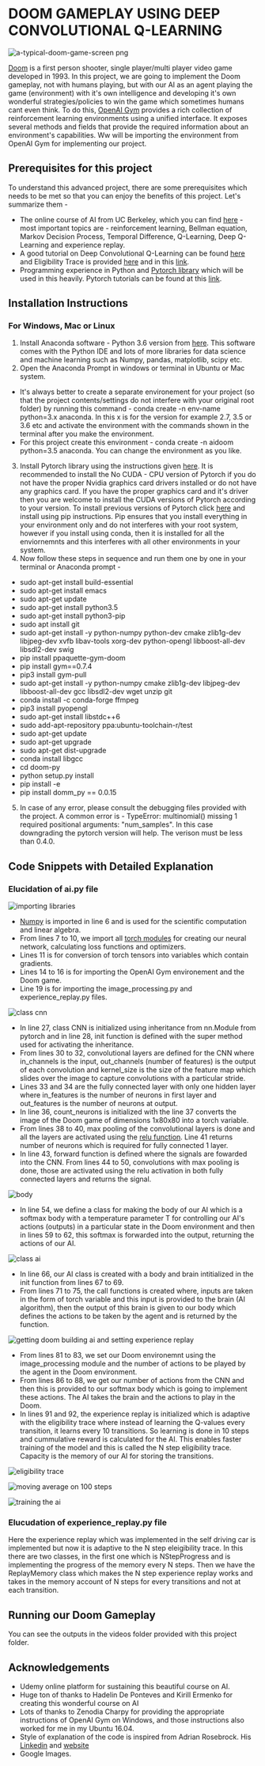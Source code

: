 # DOOM GAMEPLAY USING DEEP CONVOLUTIONAL Q-LEARNING

![a-typical-doom-game-screen png](https://user-images.githubusercontent.com/35863175/46059427-d052e880-c17c-11e8-988d-b22377752f8c.jpg)

[Doom](https://en.wikipedia.org/wiki/Doom_(1993_video_game)) is a first person shooter, single player/multi player video game developed in 1993. In this project, we are going to implement the Doom gameplay, not with humans playing, but with our AI as an agent playing the game (environment) with it's own intelligence and developing it's own wonderful strategies/policies to win the game which sometimes humans cant even think. To do this, [OpenAI Gym](https://gym.openai.com/) provides a rich collection of reinforcement learning environments using a unified interface. It exposes several methods and fields that provide the required information about an environment's capabilities. Ww will be importing the environment from OpenAI Gym for implementing our project.

## Prerequisites for this project

To understand this advanced project, there are some prerequisites which needs to be met so that you can enjoy the benefits of this project. Let's summarize them - 
* The online course of AI from UC Berkeley, which you can find [here](http://ai.berkeley.edu/lecture_videos.html) - most important topics are - reinforcement learning, Bellman equation, Markov Decision Process, Temporal Difference, Q-Learning, Deep Q-Learning and experience replay.
* A good tutorial on Deep Convolutional Q-Learning can be found [here](https://vmayoral.github.io/robots,/ai,/deep/learning,/rl,/reinforcement/learning/2016/08/07/deep-convolutional-q-learning/) and Eligibility Trace is provided [here](https://amreis.github.io/ml/reinf-learn/2017/11/02/reinforcement-learning-eligibility-traces.html) and in this [link](http://pierrelucbacon.com/traces/).
* Programming experience in Python and [Pytorch library](https://pytorch.org/) which will be used in this heavily. Pytorch tutorials can be found at this [link](https://pytorch.org/tutorials/).

## Installation Instructions
### For Windows, Mac or Linux
1. Install Anaconda software - Python 3.6 version from [here](https://www.anaconda.com/download/). This software comes with the Python IDE and lots of more libraries for data science and machine learning such as Numpy, pandas, matplotlib, scipy etc.
2. Open the Anaconda Prompt in windows or terminal in Ubuntu or Mac system.
* It's always better to create a separate environement for your project (so that the project contents/settings do not interfere with your original root folder) by running this command - conda create -n env-name python=3.x anaconda. In this x is for the version for example 2.7, 3.5 or 3.6 etc and activate the environment with the commands shown in the terminal after you make the environment.
* For this project create this environment - conda create -n aidoom python=3.5 anaconda. You can change the environment as you like.
3. Install Pytorch library using the instructions given [here](https://pytorch.org/get-started/locally/). It is recommended to install the No CUDA - CPU version of Pytorch if you do not have the proper Nvidia graphics card drivers installed or do not have any graphics card. If you have the proper graphics card and it's driver then you are welcome to install the CUDA versions of Pytorch according to your version. To install previous versions of Pytorch click [here](https://pytorch.org/get-started/previous-versions/) and install using pip instructions. Pip ensures that you install everything in your environment only and do not interferes with your root system, however if you install using conda, then it is installed for all the enviornemnts and this interferes with all other environments in your system.
4. Now follow these steps in sequence and run them one by one in your terminal or Anaconda prompt - 
* sudo apt-get install  build-essential
* sudo apt-get install emacs
* sudo apt-get update
* sudo apt-get install python3.5
* sudo apt-get install python3-pip
* sudo apt install git
* sudo apt-get install -y python-numpy python-dev cmake zlib1g-dev libjpeg-dev xvfb libav-tools xorg-dev python-opengl libboost-all-dev libsdl2-dev swig
* pip install ppaquette-gym-doom
* pip install gym==0.7.4
* pip3 install gym-pull
* sudo  apt-get install -y python-numpy cmake zlib1g-dev libjpeg-dev libboost-all-dev gcc libsdl2-dev wget unzip git
* conda install -c conda-forge ffmpeg
* pip3 install pyopengl
* sudo apt-get install libstdc++6
* sudo add-apt-repository ppa:ubuntu-toolchain-r/test 
* sudo apt-get update
* sudo apt-get upgrade
* sudo apt-get dist-upgrade
* conda install libgcc
* cd doom-py
* python setup.py install
* pip install -e
* pip install domm_py == 0.0.15
5. In case of any error, please consult the debugging files provided with the project. A common error is - TypeError: multinomial() missing 1 required positional arguments: "num_samples". In this case downgrading the pytorch version will help. The verison must be less than 0.4.0.

## Code Snippets with Detailed Explanation
### Elucidation of ai.py file
![importing libraries](https://user-images.githubusercontent.com/35863175/46059437-de086e00-c17c-11e8-8b3e-c76b9f304312.JPG)
* [Numpy](http://www.numpy.org/) is imported in line 6 and is used for the scientific computation and linear algebra. 
* From lines 7 to 10, we import all [torch modules](https://pytorch.org/docs/stable/nn.html) for creating our neural network, calculating loss functions and optimizers. 
* Lines 11 is for conversion of torch tensors into variables which contain gradients.
* Lines 14 to 16 is for importing the OpenAI Gym environement and the Doom game.
* Line 19 is for importing the image_processing.py and experience_replay.py files.

![class cnn](https://user-images.githubusercontent.com/35863175/46059450-e791d600-c17c-11e8-8399-e5de5da1d1aa.JPG)
* In line 27, class CNN is initialized using inheritance from nn.Module from pytorch and in line 28, init function is defined with the super method used for activating the inheritance.
* From lines 30 to 32, convolutional layers are defined for the CNN where in_channels is the input, out_channels (number of features) is the output of each convolution and kernel_size is the size of the feature map which slides over the image to capture convolutions with a particular stride.
* Lines 33 and 34 are the fully connected layer with only one hidden layer where in_features is the number of neurons in first layer and out_features is the number of neurons at output.
* In line 36, count_neurons is initialized with the line 37 converts the image of the Doom game of dimensions 1x80x80 into a torch variable.
* From lines 38 to 40, max pooling of the convolutional layers is done and all the layers are activated using the [relu function](https://www.kaggle.com/dansbecker/rectified-linear-units-relu-in-deep-learning). Line 41 returns number of neurons which is required for fully connected 1 layer.
* In line 43, forward function is defined where the signals are fowarded into the CNN. From lines 44 to 50, convolutions with max pooling is done, those are activated using the relu activation in both fully connected layers and returns the signal.

![body](https://user-images.githubusercontent.com/35863175/46059467-f37d9800-c17c-11e8-8055-31e570b9d21f.JPG)
* In line 54, we define a class for making the body of our AI which is a softmax body with a temperature parameter T for controlling our AI's actions (outputs) in a particular state in the Doom environment and then in lines 59 to 62, this softmax is forwarded into the output, returning the actions of our AI.

![class ai](https://user-images.githubusercontent.com/35863175/46059470-f8dae280-c17c-11e8-86a1-3b89cc634858.JPG)
* In line 66, our AI class is created with a body and brain intitialized in the init function from lines 67 to 69.
* From lines 71 to 75, the call functions is created where, inputs are taken in the form of torch variable and this input is provided to the brain (AI algorithm), then the output of this brain is given to our body which defines the actions to be taken by the agent and is returned by the function.

![getting doom building ai and setting experience replay](https://user-images.githubusercontent.com/35863175/46059476-02644a80-c17d-11e8-9aac-4d0806ac55e3.JPG)
* From lines 81 to 83, we set our Doom environemnt using the image_processing module and the number of actions to be played by the agent in the Doom environment.
* From lines 86 to 88, we get our number of actions from the CNN and then this is provided to our softmax body which is going to implement these actions. The AI takes the brain and the actions to play in the Doom.
* In lines 91 and 92, the experience replay is initialized which is adaptive with the eligibility trace where instead of learning the Q-values every transition, it learns every 10 transitions. So learning is done in 10 steps and cummulative reward is calculated for the AI. This enables faster training of the model and this is called the N step eligibility trace. Capacity is the memory of our AI for storing the transitions.

![eligibility trace](https://user-images.githubusercontent.com/35863175/46059486-0bedb280-c17d-11e8-9e87-a72e03522646.JPG)


![moving average on 100 steps](https://user-images.githubusercontent.com/35863175/46059490-10b26680-c17d-11e8-8e2b-87c46024db3d.JPG)

![training the ai](https://user-images.githubusercontent.com/35863175/46059497-190aa180-c17d-11e8-986c-941458cf47c2.JPG)


### Elucudation of experience_replay.py file
Here the experience replay which was implemented in the self driving car is implemented but now it is adaptive to the N step eleigibility trace. In this there are two classes, in the first one which is NStepProgress and is implementing the progress of the memory every N steps. Then we have the ReplayMemory class which makes the N step experience replay works and takes in the memory account of N steps for every transitions and not at each transition.

## Running our Doom Gameplay
You can see the outputs in the videos folder provided with this project folder.

## Acknowledgements
* Udemy online platform for sustaining this beautiful course on AI.
* Huge ton of thanks to Hadelin De Ponteves and Kirill Ermenko for creating this wonderful course on AI
* Lots of thanks to Zenodia Charpy for providing the appropriate instructions of OpenAI Gym on Windows, and those instructions also worked for me in my Ubuntu 16.04.
* Style of explanation of the code is inspired from Adrian Rosebrock. His [Linkedin](https://www.linkedin.com/in/adrian-rosebrock-59b8732a) and [website](https://www.pyimagesearch.com/author/adrian/)
* Google Images.












